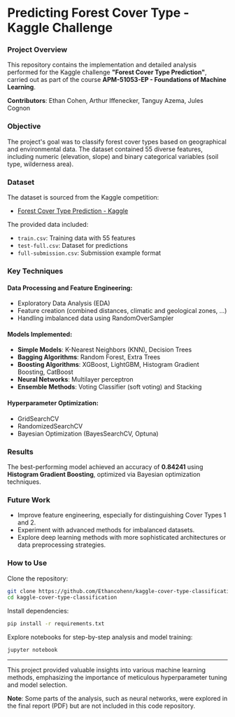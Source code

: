 # Predicting Forest Cover Type - Kaggle Challenge

### Project Overview

This repository contains the implementation and detailed analysis performed for the Kaggle challenge **"Forest Cover Type Prediction"**, carried out as part of the course **APM-51053-EP - Foundations of Machine Learning**.

**Contributors**: Ethan Cohen, Arthur Iffenecker, Tanguy Azema, Jules Cognon

### Objective

The project's goal was to classify forest cover types based on geographical and environmental data. The dataset contained 55 diverse features, including numeric (elevation, slope) and binary categorical variables (soil type, wilderness area).

### Dataset

The dataset is sourced from the Kaggle competition:
- [Forest Cover Type Prediction - Kaggle](https://www.kaggle.com/competitions/forest-3-a-2024)

The provided data included:
- `train.csv`: Training data with 55 features
- `test-full.csv`: Dataset for predictions
- `full-submission.csv`: Submission example format

### Key Techniques

#### Data Processing and Feature Engineering:
- Exploratory Data Analysis (EDA)
- Feature creation (combined distances, climatic and geological zones, ...)
- Handling imbalanced data using RandomOverSampler

#### Models Implemented:

- **Simple Models**: K-Nearest Neighbors (KNN), Decision Trees
- **Bagging Algorithms**: Random Forest, Extra Trees
- **Boosting Algorithms**: XGBoost, LightGBM, Histogram Gradient Boosting, CatBoost
- **Neural Networks**: Multilayer perceptron
- **Ensemble Methods**: Voting Classifier (soft voting) and Stacking

#### Hyperparameter Optimization:
- GridSearchCV
- RandomizedSearchCV
- Bayesian Optimization (BayesSearchCV, Optuna)

### Results

The best-performing model achieved an accuracy of **0.84241** using **Histogram Gradient Boosting**, optimized via Bayesian optimization techniques.

### Future Work
- Improve feature engineering, especially for distinguishing Cover Types 1 and 2.
- Experiment with advanced methods for imbalanced datasets.
- Explore deep learning methods with more sophisticated architectures or data preprocessing strategies.

### How to Use

Clone the repository:
```bash
git clone https://github.com/Ethancohenn/kaggle-cover-type-classification.git
cd kaggle-cover-type-classification
```

Install dependencies:
```bash
pip install -r requirements.txt
```

Explore notebooks for step-by-step analysis and model training:
```bash
jupyter notebook
```
---

This project provided valuable insights into various machine learning methods, emphasizing the importance of meticulous hyperparameter tuning and model selection.

**Note**: Some parts of the analysis, such as neural networks, were explored in the final report (PDF) but are not included in this code repository.

